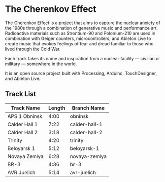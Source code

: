 # The Cherenkov Effect

The Cherenkov Effect is a project that aims to capture the nuclear anxiety of the 1980s through a combination of generative music and performance art. Radioactive materials such as Strontium-90 and Polonium-210 are used in combination with Geiger counters, microcontrollers, and Ableton Live to create music that evokes feelings of fear and dread familiar to those who lived through the Cold War.

Each track takes its name and inspiration from a nuclear facility — civilian or military — somewhere in the world.

It is an open source project built with Processing, Arduino, TouchDesigner, and Ableton Live.

## Track List

| Track Name    | Length | Branch Name   |
| ------------- | ------ | ------------- |
| APS 1 Obninsk | 4:00   | obninsk       |
| Calder Hall 1 | 7:22   | calder-hall-1 |
| Calder Hall 2 | 3:18   | calder-hall-2 |
| Trinity       | 4:20   | trinity       |
| Beloyarsk 1   | 5:12   | beloyarsk-1   |
| Novaya Zemlya | 6:28   | novaya-zemlya |
| BR-3          | 4:36   | br-3          |
| AVR Juelich   | 5:14   | avr-juelich   |
